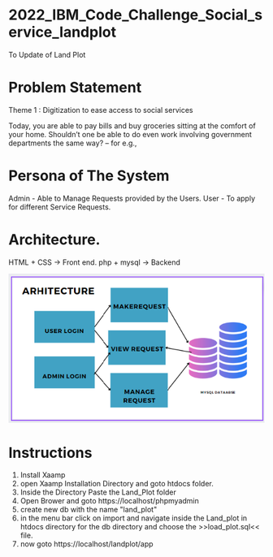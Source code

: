 # 2022_IBM_Code_Challenge_Social_service_landplot
To Update of Land Plot


# Problem Statement

Theme 1 : Digitization to ease access to social
services

Today, you are able to pay bills and buy groceries
sitting at the comfort of your home. Shouldn’t one be
able to do even work involving government departments
the same way? – for e.g.,

# Persona of The System

  Admin - Able to Manage Requests provided by the Users.
  User -  To apply for different Service Requests.
  
# Architecture.

HTML + CSS -> Front end.
php + mysql -> Backend

![alt text](https://github.com/christojo7n/2022_IBM_Code_Challenge_Social_service_landplot/blob/0dd5f6ce4a525ab3241d9a3a8911ed755fafe804/Arch.png)

# Instructions
1. Install Xaamp
2. open Xaamp Installation Directory and goto htdocs folder.
3. Inside the Directory Paste the Land_Plot folder
4. Open Brower and goto https://localhost/phpmyadmin
5. create new db with the name "land_plot"
6. in the menu bar click on import and navigate inside the Land_plot in htdocs directory for the db directory and choose the >>load_plot.sql<< file.
7. now goto https://localhost/landplot/app

 



